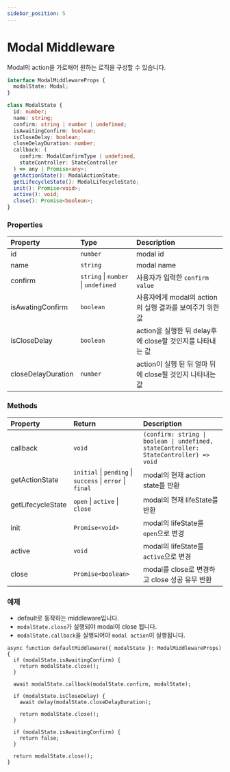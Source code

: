 ```yaml
---
sidebar_position: 5
---
```


# Modal Middleware

Modal의 action을 가로채어 원하는 로직을 구성할 수 있습니다.

```ts
interface ModalMiddlewareProps {
  modalState: Modal;
}

class ModalState {
  id: number;
  name: string;
  confirm: string | number | undefined;
  isAwaitingConfirm: boolean;
  isCloseDelay: boolean;
  closeDelayDuration: number;
  callback: (
    confirm: ModalConfirmType | undefined,
    stateController: StateController
  ) => any | Promise<any>;
  getActionState(): ModalActionState;
  getLifecycleState(): ModalLifecycleState;
  init(): Promise<void>;
  active(): void;
  close(): Promise<boolean>;
}
```

### Properties

| Property           | Type                                | Description                                               |
| :----------------- | :---------------------------------- | :-------------------------------------------------------- |
| id                 | `number`                            | modal id                                                  |
| name               | `string`                            | modal name                                                |
| confirm            | `string` \| `number` \| `undefined` | 사용자가 입력한 `confirm value`                           |
| isAwatingConfirm   | `boolean`                           | 사용자에게 modal의 action의 실행 결과를 보여주기 위한 값  |
| isCloseDelay       | `boolean`                           | action을 실행한 뒤 delay후에 close할 것인지를 나타내는 값 |
| closeDelayDuration | `number`                            | action이 실행 된 뒤 얼마 뒤에 close될 것인지 나타내는 값  |

### Methods

| Property          | Return                                                    | Description                                                                           |
| :---------------- | :-------------------------------------------------------- | :------------------------------------------------------------------------------------ |
| callback          | `void`                                                    | `(confirm: string \| boolean \| undefined, stateController: StateController) => void` |
| getActionState    | `initial` \| `pending` \| `success` \| `error` \| `final` | modal의 현재 action state를 반환                                                      |
| getLifecycleState | `open` \| `active` \| `close`                             | modal의 현재 lifeState를 반환                                                         |
| init              | `Promise<void>`                                           | modal의 lifeState를 `open`으로 변경                                                   |
| active            | `void`                                                    | modal의 lifeState를 `active`으로 변경                                                 |
| close             | `Promise<boolean>`                                        | modal를 close로 변경하고 close 성공 유무 반환                                         |

### 예제

- default로 동작하는 middleware입니다.
- `modalState.close`가 실행되야 modal이 close 됩니다.
- `modalState.callback`을 실행되어야 `modal action`이 실행됩니다.

```tsx
async function defaultMiddleware({ modalState }: ModalMiddlewareProps) {
  if (modalState.isAwaitingConfirm) {
    return modalState.close();
  }

  await modalState.callback(modalState.confirm, modalState);

  if (modalState.isCloseDelay) {
    await delay(modalState.closeDelayDuration);

    return modalState.close();
  }

  if (modalState.isAwaitingConfirm) {
    return false;
  }

  return modalState.close();
}
```
